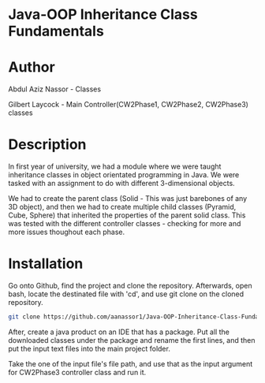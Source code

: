 # Java-OOP Inheritance Class Fundamentals

# Author
Abdul Aziz Nassor - Classes

Gilbert Laycock - Main Controller(CW2Phase1, CW2Phase2, CW2Phase3)  classes

# Description

In first year of university, we had a module where we were taught inheritance classes in object orientated programming in Java. We were tasked with an assignment to do with different 3-dimensional objects.

We had to create the parent class (Solid - This was just barebones of any 3D object), and then we had to create multiple child classes (Pyramid, Cube, Sphere) that inherited the properties of the parent solid class. This was tested with the different controller classes - checking for more and more issues thoughout each phase.

# Installation

Go onto Github, find the project and clone the repository.
Afterwards, open bash, locate the destinated file with 'cd', and use git clone on the cloned repository.

```bash
git clone https://github.com/aanassor1/Java-OOP-Inheritance-Class-Fundamental-.git
```

After, create a java product on an IDE that has a package. Put all the downloaded classes under the package and rename the first lines, and then put the input text files into the main project folder. 

Take the one of the input file's file path, and use that as the input argument for CW2Phase3 controller class and run it.
